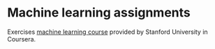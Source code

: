 # Machine learning assignments 
Exercises [machine learning course](https://www.coursera.org/learn/machine-learning) provided by Stanford University in Coursera.
